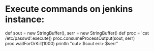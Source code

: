 # Execute commands on jenkins instance:

def sout = new StringBuffer(), serr = new StringBuffer()
def proc = 'cat /etc/passwd'.execute()
proc.consumeProcessOutput(sout, serr)
proc.waitForOrKill(1000)
println "out> $sout err> $serr"
